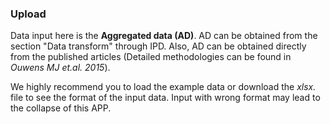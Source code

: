 ### Upload

Data input here is the **Aggregated data (AD)**. AD can be obtained from the section "Data transform" through IPD. Also, AD can be obtained directly from the published articles (Detailed methodologies can be found in *Ouwens MJ et.al. 2015*).

We highly recommend you to load the example data or download the *xlsx.* file to see the format of the input data. Input with wrong format may lead to the collapse of this APP.
